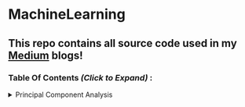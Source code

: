 # MachineLearning

## This repo contains all source code used in my [Medium](https://medium.com/@DeepthiTabithaBennet) blogs!

### Table Of Contents _(Click to Expand)_ :

<details>
<summary> Principal Component Analysis </summary>
<p> 
     
  * Explanation - [Click Here!](https://medium.com/@DeepthiTabithaBennet/principal-component-analysis-a-newbies-guide-by-a-newbie-ab7419939e02)
 
  * Source Code - [Click Here!](https://github.com/DeepthiTabithaBennet/MachineLearning/blob/main/PCA.ipynb)
 
</p>
</details>
